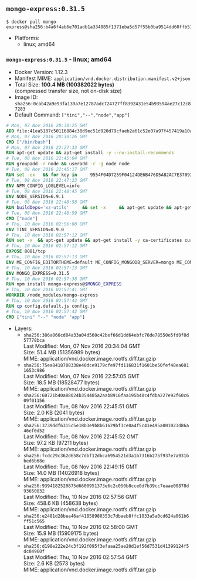 ## `mongo-express:0.31.5`

```console
$ docker pull mongo-express@sha256:b4a6f4ab6e701adb1a334885f1371eba5d57f55b0ba9514dd60ffb515c5724dc
```

-	Platforms:
	-	linux; amd64

### `mongo-express:0.31.5` - linux; amd64

-	Docker Version: 1.12.3
-	Manifest MIME: `application/vnd.docker.distribution.manifest.v2+json`
-	Total Size: **100.4 MB (100382022 bytes)**  
	(compressed transfer size, not on-disk size)
-	Image ID: `sha256:0cab42a9e93fa139a7e12787adc724727ff8392431e54b93594ae27c12c87283`
-	Default Command: `["tini","--","node","app"]`

```dockerfile
# Mon, 07 Nov 2016 20:30:25 GMT
ADD file:41ea5187c50116884c38d9ec51d920d79cfaeb2a61c52e07a97f457419a10a4f in / 
# Mon, 07 Nov 2016 20:30:26 GMT
CMD ["/bin/bash"]
# Mon, 07 Nov 2016 22:27:33 GMT
RUN apt-get update && apt-get install -y --no-install-recommends 		ca-certificates 		curl 		wget 	&& rm -rf /var/lib/apt/lists/*
# Tue, 08 Nov 2016 22:45:04 GMT
RUN groupadd -r node && useradd -r -g node node
# Tue, 08 Nov 2016 22:45:17 GMT
RUN set -ex   && for key in     9554F04D7259F04124DE6B476D5A82AC7E37093B     94AE36675C464D64BAFA68DD7434390BDBE9B9C5     0034A06D9D9B0064CE8ADF6BF1747F4AD2306D93     FD3A5288F042B6850C66B31F09FE44734EB7990E     71DCFD284A79C3B38668286BC97EC7A07EDE3FC1     DD8F2338BAE7501E3DD5AC78C273792F7D83545D     B9AE9905FFD7803F25714661B63B535A4C206CA9     C4F0DFFF4E8C1A8236409D08E73BC641CC11F4C8   ; do     gpg --keyserver ha.pool.sks-keyservers.net --recv-keys "$key";   done
# Tue, 08 Nov 2016 22:47:23 GMT
ENV NPM_CONFIG_LOGLEVEL=info
# Tue, 08 Nov 2016 22:48:45 GMT
ENV NODE_VERSION=6.9.1
# Tue, 08 Nov 2016 22:48:58 GMT
RUN buildDeps='xz-utils'     && set -x     && apt-get update && apt-get install -y $buildDeps --no-install-recommends     && rm -rf /var/lib/apt/lists/*     && curl -SLO "https://nodejs.org/dist/v$NODE_VERSION/node-v$NODE_VERSION-linux-x64.tar.xz"     && curl -SLO "https://nodejs.org/dist/v$NODE_VERSION/SHASUMS256.txt.asc"     && gpg --batch --decrypt --output SHASUMS256.txt SHASUMS256.txt.asc     && grep " node-v$NODE_VERSION-linux-x64.tar.xz\$" SHASUMS256.txt | sha256sum -c -     && tar -xJf "node-v$NODE_VERSION-linux-x64.tar.xz" -C /usr/local --strip-components=1     && rm "node-v$NODE_VERSION-linux-x64.tar.xz" SHASUMS256.txt.asc SHASUMS256.txt     && apt-get purge -y --auto-remove $buildDeps     && ln -s /usr/local/bin/node /usr/local/bin/nodejs
# Tue, 08 Nov 2016 22:48:59 GMT
CMD ["node"]
# Thu, 10 Nov 2016 02:56:00 GMT
ENV TINI_VERSION=0.9.0
# Thu, 10 Nov 2016 02:57:12 GMT
RUN set -x 	&& apt-get update && apt-get install -y ca-certificates curl 		--no-install-recommends 	&& curl -fSL "https://github.com/krallin/tini/releases/download/v${TINI_VERSION}/tini" -o /usr/local/bin/tini 	&& curl -fSL "https://github.com/krallin/tini/releases/download/v${TINI_VERSION}/tini.asc" -o /usr/local/bin/tini.asc 	&& export GNUPGHOME="$(mktemp -d)" 	&& gpg --keyserver ha.pool.sks-keyservers.net --recv-keys 6380DC428747F6C393FEACA59A84159D7001A4E5 	&& gpg --batch --verify /usr/local/bin/tini.asc /usr/local/bin/tini 	&& rm -r "$GNUPGHOME" /usr/local/bin/tini.asc 	&& chmod +x /usr/local/bin/tini 	&& tini -h 	&& apt-get purge --auto-remove -y ca-certificates curl 	&& rm -rf /var/lib/apt/lists/*
# Thu, 10 Nov 2016 02:57:12 GMT
EXPOSE 8081/tcp
# Thu, 10 Nov 2016 02:57:13 GMT
ENV ME_CONFIG_EDITORTHEME=default ME_CONFIG_MONGODB_SERVER=mongo ME_CONFIG_MONGODB_ENABLE_ADMIN=true ME_CONFIG_BASICAUTH_USERNAME= ME_CONFIG_BASICAUTH_PASSWORD= VCAP_APP_HOST=0.0.0.0
# Thu, 10 Nov 2016 02:57:13 GMT
ENV MONGO_EXPRESS=0.31.5
# Thu, 10 Nov 2016 02:57:38 GMT
RUN npm install mongo-express@$MONGO_EXPRESS
# Thu, 10 Nov 2016 02:57:41 GMT
WORKDIR /node_modules/mongo-express
# Thu, 10 Nov 2016 02:57:42 GMT
RUN cp config.default.js config.js
# Thu, 10 Nov 2016 02:57:42 GMT
CMD ["tini" "--" "node" "app"]
```

-	Layers:
	-	`sha256:386a066cd84a33a04d560c42bef66d1dd64ebfc76de78550e5fd0f8d57778bca`  
		Last Modified: Mon, 07 Nov 2016 20:34:04 GMT  
		Size: 51.4 MB (51356989 bytes)  
		MIME: application/vnd.docker.image.rootfs.diff.tar.gzip
	-	`sha256:75ea8418708338e40dce9179cfe97fd116831f1601be50fef48ea6011653c986`  
		Last Modified: Mon, 07 Nov 2016 22:57:05 GMT  
		Size: 18.5 MB (18528477 bytes)  
		MIME: application/vnd.docker.image.rootfs.diff.tar.gzip
	-	`sha256:60721b40a88024b354485a2aab8916faa195b40c4fdba227e92f60c609f01156`  
		Last Modified: Tue, 08 Nov 2016 22:45:51 GMT  
		Size: 2.0 KB (2041 bytes)  
		MIME: application/vnd.docker.image.rootfs.diff.tar.gzip
	-	`sha256:3739ddf6315c5e18b3e9b8b61629bf3ce0a4f5c41e495a001023d86a46ef0d52`  
		Last Modified: Tue, 08 Nov 2016 22:45:52 GMT  
		Size: 97.2 KB (97211 bytes)  
		MIME: application/vnd.docker.image.rootfs.diff.tar.gzip
	-	`sha256:fcdc29c362d658c7dbf12dbca6954521d3a1b7316b275f937e7a931bbed6b68e`  
		Last Modified: Tue, 08 Nov 2016 22:49:15 GMT  
		Size: 14.0 MB (14026918 bytes)  
		MIME: application/vnd.docker.image.rootfs.diff.tar.gzip
	-	`sha256:9394182520875d6600951373e6c2c050b8cce0d7b39cc7eaae00878d93650032`  
		Last Modified: Thu, 10 Nov 2016 02:57:56 GMT  
		Size: 458.6 KB (458638 bytes)  
		MIME: application/vnd.docker.image.rootfs.diff.tar.gzip
	-	`sha256:e2481d28bea46af41858980353c7dbaeb8ffc1033a5a0cd624a061b6ff51c565`  
		Last Modified: Thu, 10 Nov 2016 02:58:00 GMT  
		Size: 15.9 MB (15909175 bytes)  
		MIME: application/vnd.docker.image.rootfs.diff.tar.gzip
	-	`sha256:d198e222e24c3f192f095f3efaaa25ae20d1ef56d7531d41399124f5dc84960f`  
		Last Modified: Thu, 10 Nov 2016 02:57:54 GMT  
		Size: 2.6 KB (2573 bytes)  
		MIME: application/vnd.docker.image.rootfs.diff.tar.gzip
